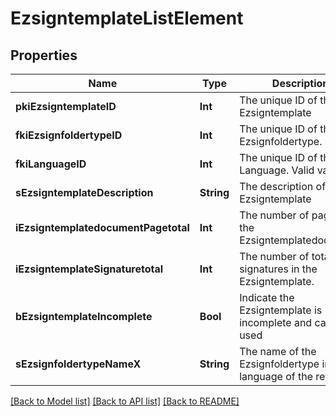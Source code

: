 # EzsigntemplateListElement

## Properties
Name | Type | Description | Notes
------------ | ------------- | ------------- | -------------
**pkiEzsigntemplateID** | **Int** | The unique ID of the Ezsigntemplate | 
**fkiEzsignfoldertypeID** | **Int** | The unique ID of the Ezsignfoldertype. | 
**fkiLanguageID** | **Int** | The unique ID of the Language.  Valid values:  |Value|Description| |-|-| |1|French| |2|English| | 
**sEzsigntemplateDescription** | **String** | The description of the Ezsigntemplate | 
**iEzsigntemplatedocumentPagetotal** | **Int** | The number of pages in the Ezsigntemplatedocument. | 
**iEzsigntemplateSignaturetotal** | **Int** | The number of total signatures in the Ezsigntemplate. | 
**bEzsigntemplateIncomplete** | **Bool** | Indicate the Ezsigntemplate is incomplete and cannot be used | 
**sEzsignfoldertypeNameX** | **String** | The name of the Ezsignfoldertype in the language of the requester | 

[[Back to Model list]](../README.md#documentation-for-models) [[Back to API list]](../README.md#documentation-for-api-endpoints) [[Back to README]](../README.md)


